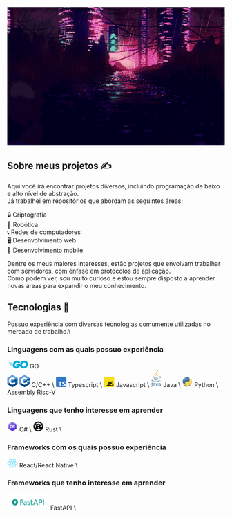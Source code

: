 <picture>
  <source media="(prefers-color-scheme: light)" srcset="./japanese-morning-city.gif">
  <source media="(prefers-color-scheme: dark)" srcset="./chinese-night-city.gif">
  <img src="./chinese-night-city.gif" alt="Banner" width="640" height="320"/>
</picture>

## Sobre meus projetos ✍

Aqui você irá encontrar projetos diversos, incluindo programação de baixo e alto nível de abstração.\
Já trabalhei em repositórios que abordam as seguintes áreas:

🔒 Criptografia\
🤖 Robótica\
📞 Redes de computadores\
🖥 Desenvolvimento web\
📱 Desenvolvimento mobile

Dentre os meus maiores interesses, estão projetos que envolvam trabalhar com servidores, com ênfase em protocolos de aplicação.\
Como podem ver, sou muito curioso e estou sempre disposto a aprender novas áreas para expandir o meu conhecimento.

## Tecnologias 🔬

Possuo experiência com diversas tecnologias comumente utilizadas no mercado de trabalho.\

### Linguagens com as quais possuo experiência

<img src="logos/go-logo.png" width="48" height="18"/> GO \
<img src="logos/c-logo.png" width="24" height="28"/> <img src="logos/cpp-logo.png" width="24" height="28"/> C/C++ \ 
<img src="logos/ts-logo.png" width="24" height="24"/> Typescript \ 
<img src="logos/js-logo.png" width="24" height="24"/> Javascript \ 
<img src="logos/java-logo.png" width="24" height="40"/> Java \ 
<img src="logos/python-logo.png" width="24" height="24"/> Python \ 
Assembly Risc-V 

### Linguagens que tenho interesse em aprender

<img src="logos/csharp-logo.png" width="24" height="24"/> C# \ 
<img src="logos/rust-logo.png" width="24" height="24"/> Rust \ 

### Frameworks com os quais possuo experiência

<img src="logos/react-logo.png" width="24" height="20"/> React/React Native \

### Frameworks que tenho interesse em aprender

<img src="logos/fastapi-logo.png" width="96" height="36"/> FastAPI \ 

